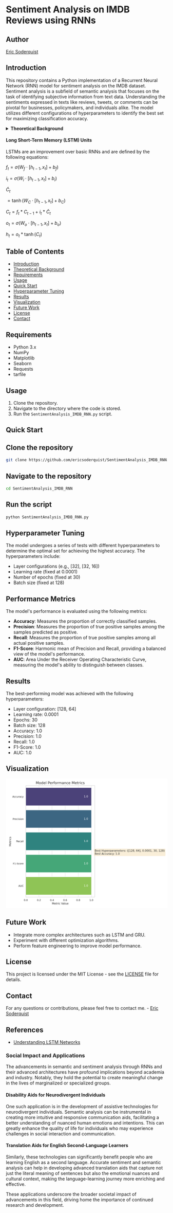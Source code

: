 # Sentiment Analysis on IMDB Reviews using RNNs



## Author

[Eric Soderquist](mailto:eys3@illinois.edu)


## Introduction

This repository contains a Python implementation of a Recurrent Neural Network (RNN) model for sentiment analysis on the IMDB dataset. Sentiment analysis is a subfield of semantic analysis that focuses on the task of identifying subjective information from text data. Understanding the sentiments expressed in texts like reviews, tweets, or comments can be pivotal for businesses, policymakers, and individuals alike. The model utilizes different configurations of hyperparameters to identify the best set for maximizing classification accuracy.

<a id="theoretical-background"></a>
<details>
<summary><strong>Theoretical Background</strong></summary>


### Recurrent Neural Networks (RNNs)

RNNs are designed for sequence-based data. Unlike traditional feedforward networks, RNNs have connections that loop back within the network, allowing information to persist.


#### The Basic Recurrent Unit

The fundamental unit of an RNN is defined by the equation:

$h_t = \sigma(W_x x_t + W_h h_{t-1} + b)$


#### Challenges with Basic RNNs

While RNNs are powerful, they suffer from issues like the vanishing and exploding gradient problems. These issues limit the network's ability to learn long-range dependencies, making them less effective for complex tasks.


### Long Short-Term Memory (LSTM) Units

Long Short-Term Memory (LSTM) units are a type of recurrent neural network architecture designed to remember information for extended periods. It was introduced to combat the vanishing gradient problem that plagued traditional RNNs. An LSTM unit is composed of a cell, an input gate, an output gate, and a forget gate. The cell is responsible for "remembering" values over arbitrary time intervals, while the gates regulate the flow of information into and out of the cell.

The governing equations for an LSTM unit are as follows:

$i_t = \sigma(W_i \cdot [h_{t-1}, x_t] + b_i)$

$\tilde{C}_t$

$= tanh(W_C \cdot [h_{t-1}, x_t] + b_C)$

$C_t = f_t * C_{t-1} + i_t * \tilde{C}_t$

$o_t = \sigma(W_o \cdot [h_{t-1}, x_t] + b_o)$

$h_t = o_t * tanh(C_t)$

Where:
- $f_t, i_t, o_t$: Forget, input, and output gates at time $t$
- $C_t$: Cell state at time $t$
- $\tilde{C}_t$: Candidate cell state at time $t$
- $h_t$: Hidden state at time $t$


### Gated Recurrent Units (GRU)

Gated Recurrent Units (GRU) are a variation of LSTM units, designed to be more computationally efficient. They combine the forget and input gates into a single "update gate" and also merge the cell state and hidden state, resulting in a simpler and more streamlined architecture.

The governing equations for a GRU unit are as follows:

$z_t = \sigma(W_z \cdot [h_{t-1}, x_t] + b_z)$

$r_t = \sigma(W_r \cdot [h_{t-1}, x_t] + b_r)$

$\tilde{C}_t$  

$= tanh(W_C \cdot [h_{t-1}, x_t] + b_C)$

$h_t = (1 - z_t) * h_{t-1} + z_t * \tilde{h}_t$

Where:
- $z_t$: Update gate at time $t$
- $r_t$: Reset gate at time $t$
- $\tilde{h}_t$: Candidate hidden state at time $t$
- $h_t$: Hidden state at time $t$


### Importance of Semantic Analysis

Semantic analysis refers to the study of meaning in language. In the context of machine learning and natural language processing, semantic analysis is pivotal for understanding the nuances and context behind a piece of text. This is particularly important in tasks like sentiment analysis, where the objective is not just to understand the syntactic structure but also to capture the underlying sentiment or opinion. By employing RNNs and their advanced variants like LSTMs and GRUs, we can build models that understand the temporal dependencies in text data, thereby capturing the semantic essence more effectively.

</details>



#### Long Short-Term Memory (LSTM) Units

LSTMs are an improvement over basic RNNs and are defined by the following equations:

$f_t = \sigma(W_f \cdot [h_{t-1}, x_t] + b_f)$

$i_t = \sigma(W_i \cdot [h_{t-1}, x_t] + b_i)$

$\tilde{C}_t$

$= \tanh(W_C \cdot [h_{t-1}, x_t] + b_C)$

$C_t = f_t * C_{t-1} + i_t * \tilde{C}_t$

$o_t = \sigma(W_o \cdot [h_{t-1}, x_t] + b_o)$

$h_t = o_t * \tanh(C_t)$

</details>


## Table of Contents

- [Introduction](#introduction)
- [Theoretical Background](#theoretical-background)
- [Requirements](#requirements)
- [Usage](#usage)
- [Quick Start](#quick-start)
- [Hyperparameter Tuning](#hyperparameter-tuning)
- [Results](#results)
- [Visualization](#visualization)
- [Future Work](#future-work)
- [License](#license)
- [Contact](#contact)


## Requirements

- Python 3.x
- NumPy
- Matplotlib
- Seaborn
- Requests
- tarfile


## Usage

1. Clone the repository.
2. Navigate to the directory where the code is stored.
3. Run the `SentimentAnalysis_IMDB_RNN.py` script.


## Quick Start


## Clone the repository

```bash
git clone https://github.com/ericsoderquist/SentimentAnalysis_IMDB_RNN.git
```

## Navigate to the repository

```bash
cd SentimentAnalysis_IMDB_RNN
```

## Run the script

```bash
python SentimentAnalysis_IMDB_RNN.py
```


## Hyperparameter Tuning

The model undergoes a series of tests with different hyperparameters to determine the optimal set for achieving the highest accuracy. The hyperparameters include:
- Layer configurations (e.g., [32], [32, 16])
- Learning rate (fixed at 0.0001)
- Number of epochs (fixed at 30)
- Batch size (fixed at 128)

## Performance Metrics

The model's performance is evaluated using the following metrics:

- **Accuracy**: Measures the proportion of correctly classified samples.
- **Precision**: Measures the proportion of true positive samples among the samples predicted as positive.
- **Recall**: Measures the proportion of true positive samples among all actual positive samples.
- **F1-Score**: Harmonic mean of Precision and Recall, providing a balanced view of the model's performance.
- **AUC**: Area Under the Receiver Operating Characteristic Curve, measuring the model's ability to distinguish between classes.

## Results

The best-performing model was achieved with the following hyperparameters:
- Layer configuration: [128, 64]
- Learning rate: 0.0001
- Epochs: 30
- Batch size: 128
- Accuracy: 1.0
- Precision: 1.0
- Recall: 1.0
- F1-Score: 1.0
- AUC: 1.0

## Visualization

![Hyperparameter Testing: Model Performance Metrics](/model_performance_infographic.png)


## Future Work

- Integrate more complex architectures such as LSTM and GRU.
- Experiment with different optimization algorithms.
- Perform feature engineering to improve model performance.


## License

This project is licensed under the MIT License - see the [LICENSE](/LICENSE) file for details.


## Contact

For any questions or contributions, please feel free to contact me. - [Eric Soderquist](mailto:eys3@illinois.edu)


## References

- [Understanding LSTM Networks](https://colah.github.io/posts/2015-08-Understanding-LSTMs/)


### Social Impact and Applications

The advancements in semantic and sentiment analysis through RNNs and their advanced architectures have profound implications beyond academia and industry. Notably, they hold the potential to create meaningful change in the lives of marginalized or specialized groups.


#### Disability Aids for Neurodivergent Individuals

One such application is in the development of assistive technologies for neurodivergent individuals. Semantic analysis can be instrumental in creating more intuitive and responsive communication aids, facilitating a better understanding of nuanced human emotions and intentions. This can greatly enhance the quality of life for individuals who may experience challenges in social interaction and communication.


#### Translation Aids for English Second-Language Learners

Similarly, these technologies can significantly benefit people who are learning English as a second language. Accurate sentiment and semantic analysis can help in developing advanced translation aids that capture not just the literal meaning of sentences but also the emotional nuances and cultural context, making the language-learning journey more enriching and effective.

These applications underscore the broader societal impact of advancements in this field, driving home the importance of continued research and development.
